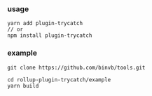 ### usage

```
yarn add plugin-trycatch
// or
npm install plugin-trycatch
```

### example

```
git clone https://github.com/binvb/tools.git

cd rollup-plugin-trycatch/example
yarn build
```
